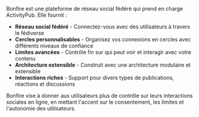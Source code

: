 Bonfire est une plateforme de réseau social fédéré qui prend en charge ActivityPub. Elle fournit :

- **Réseau social fédéré** - Connectez-vous avec des utilisateurs à travers le fédiverse
- **Cercles personnalisables** - Organisez vos connexions en cercles avec différents niveaux de confiance
- **Limites avancées** - Contrôle fin sur qui peut voir et interagir avec votre contenu
- **Architecture extensible** - Construit avec une architecture modulaire et extensible
- **Interactions riches** - Support pour divers types de publications, réactions et discussions

Bonfire vise à donner aux utilisateurs plus de contrôle sur leurs interactions sociales en ligne, en mettant l'accent sur le consentement, les limites et l'autonomie des utilisateurs.
